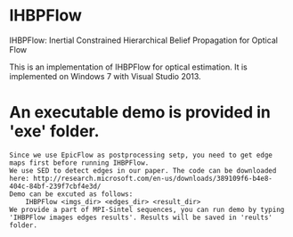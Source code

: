 # IHBPFlow

IHBPFlow: Inertial Constrained Hierarchical Belief Propagation for Optical Flow

This is an implementation of IHBPFlow for optical estimation. It is implemented on Windows 7 with Visual Studio 2013.

# An executable demo is provided in 'exe' folder.
	Since we use EpicFlow as postprocessing setp, you need to get edge maps first before running IHBPFlow.
	We use SED to detect edges in our paper. The code can be downloaded here: http://research.microsoft.com/en-us/downloads/389109f6-b4e8-404c-84bf-239f7cbf4e3d/
	Demo can be excuted as follows:
		IHBPFlow <imgs_dir> <edges_dir> <result_dir>
	We provide a part of MPI-Sintel sequences, you can run demo by typing 'IHBPFlow images edges results'. Results will be saved in 'reults' folder.